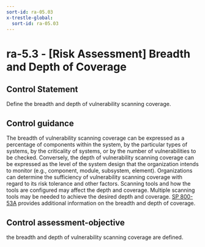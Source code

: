 ```yaml
---
sort-id: ra-05.03
x-trestle-global:
  sort-id: ra-05.03
---
```


# ra-5.3 - \[Risk Assessment\] Breadth and Depth of Coverage

## Control Statement

Define the breadth and depth of vulnerability scanning coverage.

## Control guidance

The breadth of vulnerability scanning coverage can be expressed as a percentage of components within the system, by the particular types of systems, by the criticality of systems, or by the number of vulnerabilities to be checked. Conversely, the depth of vulnerability scanning coverage can be expressed as the level of the system design that the organization intends to monitor (e.g., component, module, subsystem, element). Organizations can determine the sufficiency of vulnerability scanning coverage with regard to its risk tolerance and other factors. Scanning tools and how the tools are configured may affect the depth and coverage. Multiple scanning tools may be needed to achieve the desired depth and coverage. [SP 800-53A](#a21aef46-7330-48a0-b2e1-c5bb8b2dd11d) provides additional information on the breadth and depth of coverage.

## Control assessment-objective

the breadth and depth of vulnerability scanning coverage are defined.
